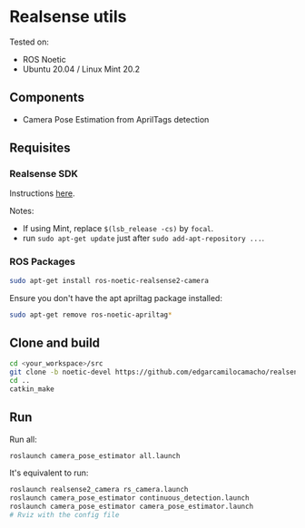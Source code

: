 # Realsense utils

Tested on:

* ROS Noetic
* Ubuntu 20.04 / Linux Mint 20.2

## Components

* Camera Pose Estimation from AprilTags detection

## Requisites

### Realsense SDK

Instructions [here](https://github.com/IntelRealSense/librealsense/blob/master/doc/distribution_linux.md).

Notes:

* If using Mint, replace `$(lsb_release -cs)` by `focal`.
* run `sudo apt-get update` just after `sudo add-apt-repository ...`.

### ROS Packages

``` bash
sudo apt-get install ros-noetic-realsense2-camera
```

Ensure you don't have the apt apriltag package installed:

``` bash
sudo apt-get remove ros-noetic-apriltag*
```

## Clone and build

``` bash
cd <your_workspace>/src
git clone -b noetic-devel https://github.com/edgarcamilocamacho/realsense_utils
cd ..
catkin_make
```

## Run

Run all:

``` bash
roslaunch camera_pose_estimator all.launch
```

It's equivalent to run:

``` bash
roslaunch realsense2_camera rs_camera.launch
roslaunch camera_pose_estimator continuous_detection.launch
roslaunch camera_pose_estimator camera_pose_estimator.launch
# Rviz with the config file
```
